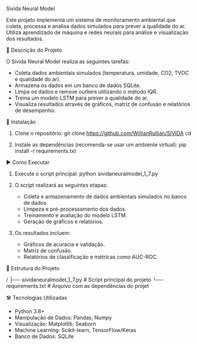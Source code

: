 Sivida Neural Model

Este projeto implementa um sistema de monitoramento ambiental que coleta, processa e analisa dados simulados para prever a qualidade do ar. Utiliza aprendizado de máquina e redes neurais para análise e visualização dos resultados.

📖 Descrição do Projeto

O Sivida Neural Model realiza as seguintes tarefas:
- Coleta dados ambientais simulados (temperatura, umidade, CO2, TVOC e qualidade do ar).
- Armazena os dados em um banco de dados SQLite.
- Limpa os dados e remove outliers utilizando o método IQR.
- Treina um modelo LSTM para prever a qualidade do ar.
- Visualiza resultados através de gráficos, matriz de confusão e relatórios de desempenho.

🚀 Instalação

1. Clone o repositório:
   git clone <https://github.com/WillianRullian/SIVIDA>
   cd <SIVIDA>

2. Instale as dependências (recomenda-se usar um ambiente virtual):
   pip install -r requirements.txt

▶️ Como Executar

1. Execute o script principal:
   python sividaneuralmodel_1_7.py

2. O script realizará as seguintes etapas:
   - Coleta e armazenamento de dados ambientais simulados no banco de dados.
   - Limpeza e pré-processamento dos dados.
   - Treinamento e avaliação do modelo LSTM.
   - Geração de gráficos e relatórios.

3. Os resultados incluem:
   - Gráficos de acurácia e validação.
   - Matriz de confusão.
   - Relatórios de classificação e métricas como AUC-ROC.

📂 Estrutura do Projeto

/
├── sividaneuralmodel_1_7.py   # Script principal do projeto
└── requirements.txt           # Arquivo com as dependências do projet 

🛠️ Tecnologias Utilizadas

- Python 3.8+
- Manipulação de Dados: Pandas, Numpy
- Visualização: Matplotlib, Seaborn
- Machine Learning: Scikit-learn, TensorFlow/Keras
- Banco de Dados: SQLite

